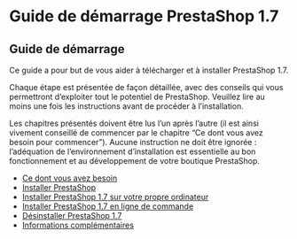 # Guide de démarrage PrestaShop 1.7

## Guide de démarrage

Ce guide a pour but de vous aider à télécharger et à installer PrestaShop 1.7.

Chaque étape est présentée de façon détaillée, avec des conseils qui vous permettront d’exploiter tout le potentiel de PrestaShop. Veuillez lire au moins une fois les instructions avant de procéder à l’installation.

Les chapitres présentés doivent être lus l’un après l’autre \(il est ainsi vivement conseillé de commencer par le chapitre “Ce dont vous avez besoin pour commencer”\). Aucune instruction ne doit être ignorée : l’adéquation de l’environnement d’installation est essentielle au bon fonctionnement et au développement de votre boutique PrestaShop.

* [Ce dont vous avez besoin](ce-dont-vous-avez-besoin.md)
* [Installer PrestaShop](installer-prestashop.md)
* [Installer PrestaShop 1.7 sur votre propre ordinateur](installer-prestashop-1.7-sur-votre-ordinateur.md)
* [Installer PrestaShop 1.7 en ligne de commande](installer-prestashop-1.7-en-ligne-de-commande.md)
* [Désinstaller PrestaShop 1.7](desinstaller-prestashop-1.7.md)
* [Informations complémentaires](informations-complementaires.md)



